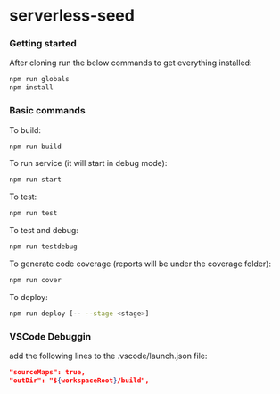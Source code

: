 # serverless-seed

### Getting started
After cloning run the below commands to get everything installed:
```sh
npm run globals
npm install
```

### Basic commands
To build:
```sh
npm run build
```

To run service (it will start in debug mode):
```sh
npm run start
```

To test:
```sh
npm run test
```

To test and debug:
```sh
npm run testdebug
```

To generate code coverage (reports will be under the coverage folder):
```sh
npm run cover
```

To deploy:
```sh
npm run deploy [-- --stage <stage>]
```

### VSCode Debuggin
add the following lines to the .vscode/launch.json file:
```json
"sourceMaps": true,
"outDir": "${workspaceRoot}/build",
```
